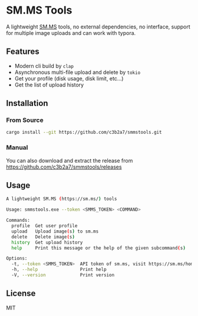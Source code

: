 # SM.MS Tools

A lightweight [SM.MS](https://sm.ms/) tools, no external dependencies, no interface, support for multiple image uploads
and can work with typora.

## Features

- Modern cli build by `clap`
- Asynchronous multi-file upload and delete by `tokio`
- Get your profile (disk usage, disk limit, etc...)
- Get the list of upload history

## Installation

### From Source

```bash
cargo install --git https://github.com/c3b2a7/smmstools.git
```

### Manual

You can also download and extract the release from https://github.com/c3b2a7/smmstools/releases


## Usage

```bash
A lightweight SM.MS (https://sm.ms/) tools

Usage: smmstools.exe --token <SMMS_TOKEN> <COMMAND>

Commands:
  profile  Get user profile
  upload   Upload image(s) to sm.ms
  delete   Delete image(s)
  history  Get upload history
  help     Print this message or the help of the given subcommand(s)

Options:
  -t, --token <SMMS_TOKEN>  API token of sm.ms, visit https://sm.ms/home/apitoken to get your token [env: SMMS_TOKEN=]
  -h, --help                Print help
  -V, --version             Print version
```

## License

MIT

